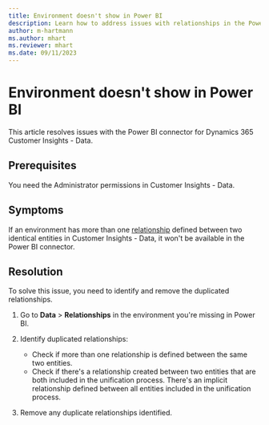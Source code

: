 ```yaml
---
title: Environment doesn't show in Power BI
description: Learn how to address issues with relationships in the Power BI connection for Dynamics 365 Customer Insights.
author: m-hartmann
ms.author: mhart
ms.reviewer: mhart
ms.date: 09/11/2023
---
```

# Environment doesn't show in Power BI

This article resolves issues with the Power BI connector for Dynamics 365 Customer Insights - Data.

## Prerequisites

You need the Administrator permissions in Customer Insights - Data.

## Symptoms

If an environment has more than one [relationship](/dynamics365/customer-insights/relationships) defined between two identical entities in Customer Insights - Data, it won't be available in the Power BI connector.

## Resolution

To solve this issue, you need to identify and remove the duplicated relationships.

1. Go to **Data** > **Relationships** in the environment you're missing in Power BI.
1. Identify duplicated relationships:

   - Check if more than one relationship is defined between the same two entities.
   - Check if there's a relationship created between two entities that are both included in the unification process. There's an implicit relationship defined between all entities included in the unification process.

1. Remove any duplicate relationships identified.
